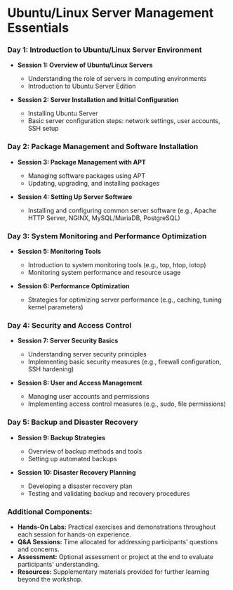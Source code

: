 # Ubuntu/Linux Server Management Essentials

### Day 1: Introduction to Ubuntu/Linux Server Environment
- **Session 1: Overview of Ubuntu/Linux Servers**
  - Understanding the role of servers in computing environments
  - Introduction to Ubuntu Server Edition
  
- **Session 2: Server Installation and Initial Configuration**
  - Installing Ubuntu Server
  - Basic server configuration steps: network settings, user accounts, SSH setup

### Day 2: Package Management and Software Installation
- **Session 3: Package Management with APT**
  - Managing software packages using APT
  - Updating, upgrading, and installing packages
  
- **Session 4: Setting Up Server Software**
  - Installing and configuring common server software (e.g., Apache HTTP Server, NGINX, MySQL/MariaDB, PostgreSQL)

### Day 3: System Monitoring and Performance Optimization
- **Session 5: Monitoring Tools**
  - Introduction to system monitoring tools (e.g., top, htop, iotop)
  - Monitoring system performance and resource usage
  
- **Session 6: Performance Optimization**
  - Strategies for optimizing server performance (e.g., caching, tuning kernel parameters)

### Day 4: Security and Access Control
- **Session 7: Server Security Basics**
  - Understanding server security principles
  - Implementing basic security measures (e.g., firewall configuration, SSH hardening)
  
- **Session 8: User and Access Management**
  - Managing user accounts and permissions
  - Implementing access control measures (e.g., sudo, file permissions)

### Day 5: Backup and Disaster Recovery
- **Session 9: Backup Strategies**
  - Overview of backup methods and tools
  - Setting up automated backups
  
- **Session 10: Disaster Recovery Planning**
  - Developing a disaster recovery plan
  - Testing and validating backup and recovery procedures

### Additional Components:
- **Hands-On Labs:** Practical exercises and demonstrations throughout each session for hands-on experience.
- **Q&A Sessions:** Time allocated for addressing participants' questions and concerns.
- **Assessment:** Optional assessment or project at the end to evaluate participants' understanding.
- **Resources:** Supplementary materials provided for further learning beyond the workshop.
